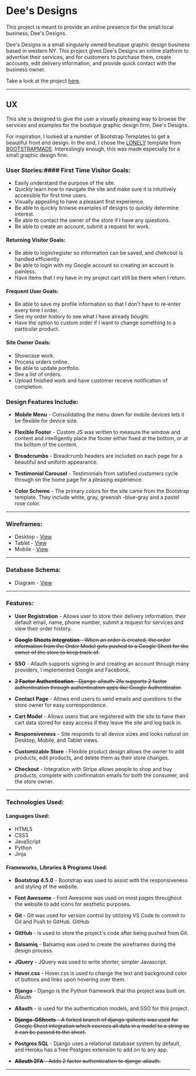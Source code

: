 # **Dee's Designs**

This project is meant to provide an online presence for the small local business, Dee's Designs.

Dee's Designs is a small singularly owned boutique graphic design business based in western NY. This project gives Dee's Designs an online platform to advertise their services, and for customers to purchase them, create accounts, edit delivery information, and provide quick contact with the business owner.

Take a look at the project [here]().
<hr>

## **UX**

This site is designed to give the user a visually pleasing way to browse the services and examples for the boutique graphic design firm, Dee's Designs.

For inspiration, I looked at a number of Bootstrap Templates to get a beautiful front end design. In the end, I chose the [LONELY](https://bootstrapmade.com/demo/Lonely/) template from [BOOTSTRAPMADE](https://bootstrapmade.com/). Interestingly enough, this was made especially for a small graphic design firm.

### **User Stories:**#### **First Time Visitor Goals:**
* Easily understand the purpose of the site.
* Quickly learn how to navigate the site and make sure it is intuitively accessible for first time users.
* Visually appealing to have a pleasant first experience.
* Be able to quickly browse examples of designs to quickly determine interest.
* Be able to contact the owner of the store if I have any questions.
* Be able to create an account, submit a request for work.
#### **Returning Visitor Goals:**
* Be able to login/register so information can be saved, and chekcout is handled efficiently.
* Be able to login with my Google account so creating an account is painless.
* Have items that I my have in my project cart still be there when I return.
#### **Frequent User Goals:**
* Be able to save my profile information so that I don't have to re-enter every time I order.
* See my order history to see what I have already bought.
* Have the option to custom order if I want to change something to a particular product.
#### **Site Owner Goals:**
* Showcase work.
* Process orders online.
* Be able to update portfolio.
* See a list of orders.
* Upload finished work and have customer receive notification of completion.
### **Design Features Include:**
* **Mobile Menu** - Consolidating the menu down for mobile devices lets it be flexible for device size.

* **Flexible Footer** - Custom JS was written to measure the window and content and intelligently place the footer either fixed at the bottom, or at the bottom of the content.

* **Breadcrumbs** - Breadcrumb headers are included on each page for a beautiful and uniform appearance.

* **Testimonial Carousel** - Testimonials from satisfied customers cycle through on the home page for a pleasing experience.

* **Color Scheme** - The primary colors for the site came from the Bootstrap template. They include white, gray, greenish -blue-gray and a pastel rose color. 
<hr>

### **Wireframes:**
* Desktop - [View](media/Desktop-Dees.png)
* Tablet - [View](media/Tablet-Dees.png)
* Mobile - [View](media/Mobile-Dees.png)
<hr>

### **Database Schema:**
* Diagram - [View](media/DatabaseDesign-Dees.png)
<hr>

### **Features:**
* **User Registration** - Allows user to store their delivery information, their default email, name, phone number, submit a request for services and view their order history.

* ~~**Google Sheets Integration** - When an order is created, the order information from the Order Model gets pushed to a Google Sheet for the owner of the store to keep track of.~~

* **SSO** - Allauth supports signing in and creating an account through many providers, I implemented Google and Facebook.

* ~~**2 Factor Authentication** - Django-allauth-2fa supports 2 factor authentication through authentication apps like Google Authenticator.~~

* **Contact Page** - Allows end users to send emails and questions to the store owner for easy correspondence.

* **Cart Model** - Allows users that are registered with the site to have their cart data stored for easy access if they leave the site and log back in.

* **Responsiveness** - Site responds to all device sizes and looks natural on Desktop, Mobile, and Tablet views.

* **Customizable Store** - Flexible product design allows the owner to add products, edit products, and delete them as their store changes.

* **Checkout** - Integration with Stripe allows people to shop and buy products, complete with confirmation emails for both the consumer, and the store owner.
<hr>

### **Technologies Used:**

#### **Languages Used:**
* HTML5
* CSS3
* JavaScript
* Python
* Jinja

#### **Frameworks, Libraries & Programs Used:**

* **Bootstrap 4.5.0** - Bootstrap was used to assist with the responsiveness and styling of the website.

* **Font Awesome** - Font Awesome was used on most pages throughout the website to add icons for aesthetic purposes.

* **Git** - Git was used for version control by utilizing VS Code to commit to Git and Push to GitHub.
GitHub

* **GitHub** -  is used to store the project's code after being pushed from Git.

* **Balsamiq** - Balsamiq was used to create the wireframes during the design process.

* **JQuery** - JQuery was used to write shorter, simpler Javascript.

* **Hover.css** - Hover.css is used to change the text and background color of buttons and links upon hovering over them.

* **Django** - Django is the Python framework that this project was built on.
Allauth

* **Allauth** -  is used for the authentication models, and SSO for this project.

* ~~**Django-GSheets** - A forked branch of django-gsheets was used for Google Sheet integration which coerces all data in a model to a string so it can be passed to the sheet.~~ 

* **Postgres SQL** - Django uses a relational database system by default, and Heroku has a free Postgres extension to add on to any app.

* ~~**Allauth 2FA** - Adds 2 factor authentication to django-allauth.~~
<hr>


